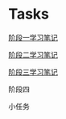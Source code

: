 # Tasks

[阶段一学习笔记](https://github.com/boboding-web/Tasks/blob/main/%E5%AD%A6%E4%B9%A0%E7%AC%94%E8%AE%B0/%E9%98%B6%E6%AE%B5%E4%B8%80.md)

[阶段二学习笔记](https://github.com/boboding-web/Tasks/blob/main/%E5%AD%A6%E4%B9%A0%E7%AC%94%E8%AE%B0%EF%BC%882%EF%BC%89/%E9%98%B6%E6%AE%B5%E4%BA%8C.md)

[阶段三学习笔记](https://github.com/boboding-web/Tasks/blob/main/%E5%AD%A6%E4%B9%A0%E7%AC%94%E8%AE%B0(3)/%E9%98%B6%E6%AE%B5%E4%B8%89.md)  

阶段四

小任务
